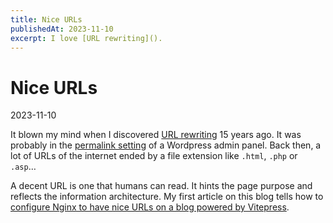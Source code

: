 ```yaml
---
title: Nice URLs
publishedAt: 2023-11-10
excerpt: I love [URL rewriting]().
---
```


# Nice URLs

2023-11-10

It blown my mind when I discovered [URL rewriting](https://en.wikipedia.org/wiki/Rewrite_engine) 15 years ago. It was probably in the [permalink setting](https://wordpress.org/documentation/article/customize-permalinks/#choosing-your-permalink-structure) of a Wordpress admin panel. Back then, a lot of URLs of the internet ended by a file extension like `.html`, `.php` or `.asp`…

A decent URL is one that humans can read. It hints the page purpose and reflects the information architecture. My first article on this blog tells how to [configure Nginx to have nice URLs on a blog powered by Vitepress](../articles/using-vitepress-cleanurls-on-nginx-environment.md).
